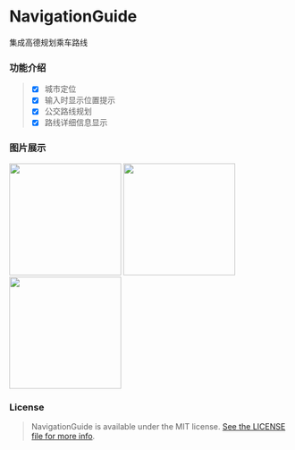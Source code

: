 # NavigationGuide
集成高德规划乘车路线

### 功能介绍
> - [x] 城市定位
> - [x] 输入时显示位置提示
> - [x] 公交路线规划
> - [x] 路线详细信息显示

### 图片展示
<div>
  <img src="http://olnx7jkmx.bkt.clouddn.com/navi-input" width="200px" />
  <img src="http://olnx7jkmx.bkt.clouddn.com/Nav-busline" width="200px" />
  <img src="http://olnx7jkmx.bkt.clouddn.com/Nav-busline-detail" width="200px" />
</div>



### License
> NavigationGuide is available under the MIT license. [See the LICENSE file for more info](https://en.wikipedia.org/wiki/MIT_License).
